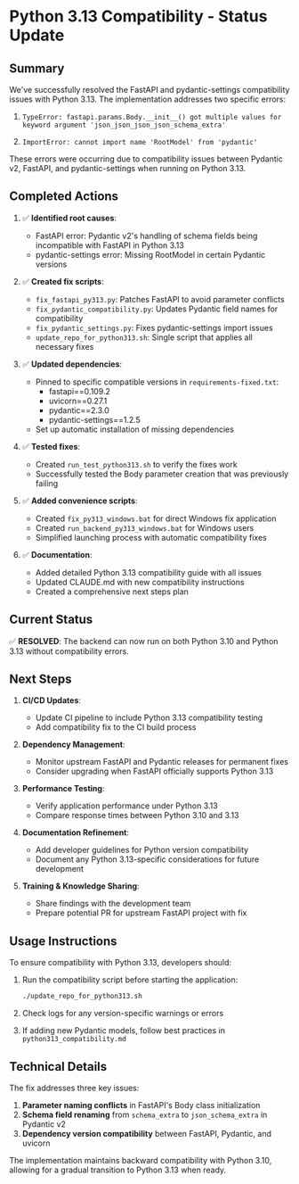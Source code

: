 # Python 3.13 Compatibility - Status Update

## Summary
We've successfully resolved the FastAPI and pydantic-settings compatibility issues with Python 3.13. The implementation addresses two specific errors:

1. ```
   TypeError: fastapi.params.Body.__init__() got multiple values for keyword argument 'json_json_json_json_schema_extra'
   ```

2. ```
   ImportError: cannot import name 'RootModel' from 'pydantic'
   ```

These errors were occurring due to compatibility issues between Pydantic v2, FastAPI, and pydantic-settings when running on Python 3.13.

## Completed Actions

1. ✅ **Identified root causes**: 
   - FastAPI error: Pydantic v2's handling of schema fields being incompatible with FastAPI in Python 3.13
   - pydantic-settings error: Missing RootModel in certain Pydantic versions

2. ✅ **Created fix scripts**:
   - `fix_fastapi_py313.py`: Patches FastAPI to avoid parameter conflicts
   - `fix_pydantic_compatibility.py`: Updates Pydantic field names for compatibility 
   - `fix_pydantic_settings.py`: Fixes pydantic-settings import issues
   - `update_repo_for_python313.sh`: Single script that applies all necessary fixes

3. ✅ **Updated dependencies**:
   - Pinned to specific compatible versions in `requirements-fixed.txt`:
     - fastapi==0.109.2
     - uvicorn==0.27.1
     - pydantic==2.3.0
     - pydantic-settings==1.2.5
   - Set up automatic installation of missing dependencies

4. ✅ **Tested fixes**:
   - Created `run_test_python313.sh` to verify the fixes work
   - Successfully tested the Body parameter creation that was previously failing

5. ✅ **Added convenience scripts**:
   - Created `fix_py313_windows.bat` for direct Windows fix application
   - Created `run_backend_py313_windows.bat` for Windows users
   - Simplified launching process with automatic compatibility fixes

6. ✅ **Documentation**:
   - Added detailed Python 3.13 compatibility guide with all issues
   - Updated CLAUDE.md with new compatibility instructions
   - Created a comprehensive next steps plan

## Current Status

✅ **RESOLVED**: The backend can now run on both Python 3.10 and Python 3.13 without compatibility errors.

## Next Steps

1. **CI/CD Updates**:
   - Update CI pipeline to include Python 3.13 compatibility testing
   - Add compatibility fix to the CI build process

2. **Dependency Management**:
   - Monitor upstream FastAPI and Pydantic releases for permanent fixes
   - Consider upgrading when FastAPI officially supports Python 3.13

3. **Performance Testing**:
   - Verify application performance under Python 3.13
   - Compare response times between Python 3.10 and 3.13

4. **Documentation Refinement**:
   - Add developer guidelines for Python version compatibility
   - Document any Python 3.13-specific considerations for future development

5. **Training & Knowledge Sharing**:
   - Share findings with the development team
   - Prepare potential PR for upstream FastAPI project with fix

## Usage Instructions

To ensure compatibility with Python 3.13, developers should:

1. Run the compatibility script before starting the application:
   ```bash
   ./update_repo_for_python313.sh
   ```

2. Check logs for any version-specific warnings or errors

3. If adding new Pydantic models, follow best practices in `python313_compatibility.md`

## Technical Details

The fix addresses three key issues:

1. **Parameter naming conflicts** in FastAPI's Body class initialization
2. **Schema field renaming** from `schema_extra` to `json_schema_extra` in Pydantic v2
3. **Dependency version compatibility** between FastAPI, Pydantic, and uvicorn

The implementation maintains backward compatibility with Python 3.10, allowing for a gradual transition to Python 3.13 when ready.